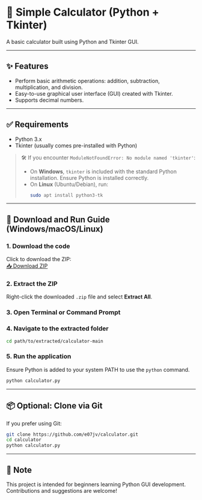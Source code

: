 # 🧮 Simple Calculator (Python + Tkinter)

A basic calculator built using Python and Tkinter GUI.

---

## ✨ Features

- Perform basic arithmetic operations: addition, subtraction, multiplication, and division.
- Easy-to-use graphical user interface (GUI) created with Tkinter.
- Supports decimal numbers.

---

## ✅ Requirements

- Python 3.x  
- Tkinter (usually comes pre-installed with Python)

> 🛠️ If you encounter `ModuleNotFoundError: No module named 'tkinter'`:
> - On **Windows**, `tkinter` is included with the standard Python installation. Ensure Python is installed correctly.
> - On **Linux** (Ubuntu/Debian), run:
>   ```bash
>   sudo apt install python3-tk
>   ```

---

## 🔽 Download and Run Guide (Windows/macOS/Linux)

### 1. Download the code  
Click to download the ZIP:  
[📥 Download ZIP](https://github.com/e07jv/calculator/archive/refs/heads/main.zip)

### 2. Extract the ZIP  
Right-click the downloaded `.zip` file and select **Extract All**.

### 3. Open Terminal or Command Prompt

### 4. Navigate to the extracted folder  
```bash
cd path/to/extracted/calculator-main
```

### 5. Run the application  
Ensure Python is added to your system PATH to use the `python` command.  
```bash
python calculator.py
```

---

## 📦 Optional: Clone via Git

If you prefer using Git:

```bash
git clone https://github.com/e07jv/calculator.git
cd calculator
python calculator.py
```

---

## 📌 Note

This project is intended for beginners learning Python GUI development. Contributions and suggestions are welcome!
